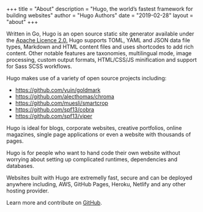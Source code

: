 +++
title = "About"
description = "Hugo, the world’s fastest framework for building websites"
author = "Hugo Authors"
date = "2019-02-28"
layout = "about"
+++

Written in Go, Hugo is an open source static site generator available under the [Apache Licence 2.0.](https://github.com/gohugoio/hugo/blob/master/LICENSE) Hugo supports TOML, YAML and JSON data file types, Markdown and HTML content files and uses shortcodes to add rich content. Other notable features are taxonomies, multilingual mode, image processing, custom output formats, HTML/CSS/JS minification and support for Sass SCSS workflows.

Hugo makes use of a variety of open source projects including:

* https://github.com/yuin/goldmark
* https://github.com/alecthomas/chroma
* https://github.com/muesli/smartcrop
* https://github.com/spf13/cobra
* https://github.com/spf13/viper

Hugo is ideal for blogs, corporate websites, creative portfolios, online magazines, single page applications or even a website with thousands of pages.

Hugo is for people who want to hand code their own website without worrying about setting up complicated runtimes, dependencies and databases.

Websites built with Hugo are extremelly fast, secure and can be deployed anywhere including, AWS, GitHub Pages, Heroku, Netlify and any other hosting provider.

Learn more and contribute on [GitHub](https://github.com/gohugoio).
